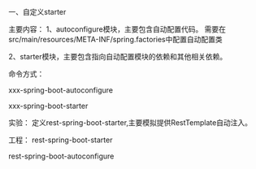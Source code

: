 一、自定义starter

主要内容： 1、autoconfigure模块，主要包含自动配置代码。 需要在src/main/resources/META-INF/spring.factories中配置自动配置类

2、starter模块，主要包含指向自动配置模块的依赖和其他相关依赖。

命令方式：

xxx-spring-boot-autoconfigure

xxx-spring-boot-starter

实验： 定义rest-spring-boot-starter,主要模拟提供RestTemplate自动注入。

工程： rest-spring-boot-starter

rest-spring-boot-autoconfigure
